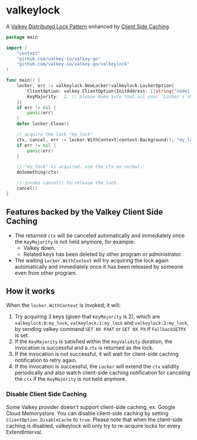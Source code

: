 # valkeylock

A [Valkey Distributed Lock Pattern](https://redis.io/docs/reference/patterns/distributed-locks/) enhanced by [Client Side Caching](https://redis.io/docs/manual/client-side-caching/).

```go
package main

import (
	"context"
	"github.com/valkey-io/valkey-go"
	"github.com/valkey-io/valkey-go/valkeylock"
)

func main() {
	locker, err := valkeylock.NewLocker(valkeylock.LockerOption{
		ClientOption: valkey.ClientOption{InitAddress: []string{"node1:6379", "node2:6380", "node3:6379"}},
		KeyMajority:  2, // please make sure that all your `Locker`s share the same KeyMajority
	})
	if err != nil {
		panic(err)
	}
	defer locker.Close()

	// acquire the lock "my_lock"
	ctx, cancel, err := locker.WithContext(context.Background(), "my_lock")
	if err != nil {
		panic(err)
	}

	// "my_lock" is acquired. use the ctx as normal.
	doSomething(ctx)

	// invoke cancel() to release the lock.
	cancel()
}
```

## Features backed by the Valkey Client Side Caching
* The returned `ctx` will be canceled automatically and immediately once the `KeyMajority` is not held anymore, for example:
  * Valkey down.
  * Related keys has been deleted by other program or administrator.
* The waiting `Locker.WithContext` will try acquiring the lock again automatically and immediately once it has been released by someone even from other program.

## How it works

When the `locker.WithContext` is invoked, it will:

1. Try acquiring 3 keys (given that `KeyMajority` is 2), which are `valkeylock:0:my_lock`, `valkeylock:1:my_lock` and `valkeylock:2:my_lock`, by sending valkey command `SET NX PXAT` or `SET NX PX` if `FallbackSETPX` is set.
2. If the `KeyMajority` is satisfied within the `KeyValidity` duration, the invocation is successful and a `ctx` is returned as the lock.
3. If the invocation is not successful, it will wait for client-side caching notification to retry again.
4. If the invocation is successful, the `Locker` will extend the `ctx` validity periodically and also watch client-side caching notification for canceling the `ctx` if the `KeyMajority` is not held anymore.

### Disable Client Side Caching

Some Valkey provider doesn't support client-side caching, ex. Google Cloud Memorystore.
You can disable client-side caching by setting `ClientOption.DisableCache` to `true`.
Please note that when the client-side caching is disabled, valkeylock will only try to re-acquire locks for every ExtendInterval.